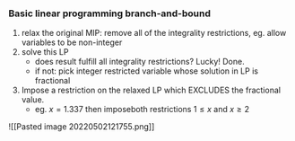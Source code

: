 
### Basic linear programming branch-and-bound

1. relax the original MIP: remove all of the integrality restrictions, eg. allow variables to be non-integer
2. solve this LP
	- does result fulfill all integrality restrictions? Lucky! Done.
	- if not: pick integer restricted variable whose solution in LP is fractional
3. Impose a restriction on the relaxed LP which EXCLUDES the fractional value.
	- eg. $x=1.337$ then imposeboth restrictions $1\leq x$ and $x \geq 2$



![[Pasted image 20220502121755.png]]